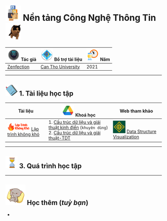 # <img src="https://raw.githubusercontent.com/Zenfection/Image/master/2021/07/03-21-54-36-27-16-16-14-Basic%20Knowledge.png" width="50"> Nền tảng Công Nghệ Thông Tin <img src="https://raw.githubusercontent.com/Zenfection/Image/master/2021/06/16-14-56-59-08-15-27-06-cat_ready.gif" title="" alt="08-15-27-06-cat_ready.gif" width="50">

| <img src="https://raw.githubusercontent.com/Zenfection/Image/master/2021/03/20-14-36-27-logo%20cat.png" title="" alt="logo cat.png" width="40"> Tác giả | <img src="https://raw.githubusercontent.com/Zenfection/Image/master/2021/03/20-14-38-42-logo-ctu.png" title="" alt="logo-ctu.png" width="40"> Bổ trợ tài liệu | <img src="https://raw.githubusercontent.com/Zenfection/Image/master/2021/03/20-13-59-20-icons8-new_year's_eve.png" title="" alt="icons8-new_year's_eve.png" width="40"> Năm |
| ------------------------------------------------------------------------------------------------------------------------------------------------------- | ------------------------------------------------------------------------------------------------------------------------------------------------------------- | --------------------------------------------------------------------------------------------------------------------------------------------------------------------------- |
| [Zenfection](https://facebook.com/Zenfection)                                                                                                           | [Can Tho University](http://www.cit.ctu.edu.vn/)                                                                                                              | 2021                                                                                                                                                                        |

---

## <img src="https://raw.githubusercontent.com/Zenfection/Image/master/2021/06/16-15-23-13-tenor.gif" title="" alt="tenorgif" width="40"> 1. Tài liệu học tập

| Tài liệu                                                                                                                                                                                      | <img src="https://raw.githubusercontent.com/Zenfection/Image/master/2021/03/20-16-12-37-icons8-google_drive.png" title="" alt="icons8-google_drive.png" width="40"> Khoá học                                                                                                         | Web tham khảo                                                                                                                                                                                                                                                                                |
| --------------------------------------------------------------------------------------------------------------------------------------------------------------------------------------------- | ------------------------------------------------------------------------------------------------------------------------------------------------------------------------------------------------------------------------------------------------------------------------------------ | -------------------------------------------------------------------------------------------------------------------------------------------------------------------------------------------------------------------------------------------------------------------------------------------- |
| <img src="https://raw.githubusercontent.com/Zenfection/Image/master/2020/12/16-23-00-16-logo-272-90.png" title="" alt="" width="73"> [Lập trình không khó](https://nguyenvanhieu.vn/ctdl-gt/) | 1. [Cấu trúc dữ liệu và giải thuật kinh điển](https://drive.google.com/drive/folders/1YcUgdWSo9GjHm8j1644oPv5nUhj1tNKB?usp=sharing) (`khuyên dùng`)<br>2. [Cấu trúc dữ liệu và giải thuật-TDT](https://drive.google.com/drive/folders/1WHad8E9veuGBA4qItcOdZm1D5MG1ZiAr?usp=sharing) | <img src="https://raw.githubusercontent.com/Zenfection/Image/master/2020/12/16-23-01-32-University_of_San_Francisco_logo.png" title="" alt="University_of_San_Francisco_logo.png" width="40"> [Data Structure Visualization](https://www.cs.usfca.edu/~galles/visualization/Algorithms.html) |

---

## <img src="https://raw.githubusercontent.com/Zenfection/Image/master/2021/06/16-15-24-10-tenor.gif" title="" alt="tenor.gif" width="40"> 3. Quá trình học tập





---

## <img title="" src="https://raw.githubusercontent.com/Zenfection/Image/master/2021/06/03-18-36-05-8ea670d927e5bc1bc97fa64c4095939f.gif" alt="8ea670d927e5bc1bc97fa64c4095939f.gif" width="65"> Học thêm (*tuỳ bạn*)

- 
